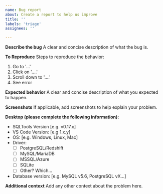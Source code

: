 ```yaml
---
name: Bug report
about: Create a report to help us improve
title: ''
labels: 'triage'
assignees: ''

---
```


**Describe the bug**
A clear and concise description of what the bug is.

<!-- Try to get more info on taking a look on the results window to see what's going on using the command Developer: Open webview develper tools and also trying on SQLTools: Show output channel logs. -->

**To Reproduce**
Steps to reproduce the behavior:
1. Go to '...'
2. Click on '....'
3. Scroll down to '....'
4. See error

**Expected behavior**
A clear and concise description of what you expected to happen.

**Screenshots**
If applicable, add screenshots to help explain your problem.

**Desktop (please complete the following information):**
 - SQLTools Version [e.g. v0.17.x]
 - VS Code Version: [e.g 1.x.y]
 - OS: [e.g. Windows, Linux, Mac]
 - Driver:
   - [ ] PostgreSQL/Redshift
   - [ ] MySQL/MariaDB
   - [ ] MSSQL/Azure
   - [ ] SQLite
   - [ ] Other? Which...
 - Database version: [e.g. MySQL v5.6, PostgreSQL vX...]

**Additional context**
Add any other context about the problem here.
